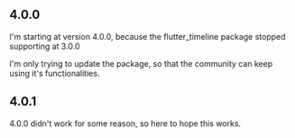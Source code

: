 ## 4.0.0

I'm starting at version 4.0.0, because the flutter_timeline package stopped supporting at 3.0.0

I'm only trying to update the package, so that the community can keep using it's functionalities.

## 4.0.1

4.0.0 didn't work for some reason, so here to hope this works.